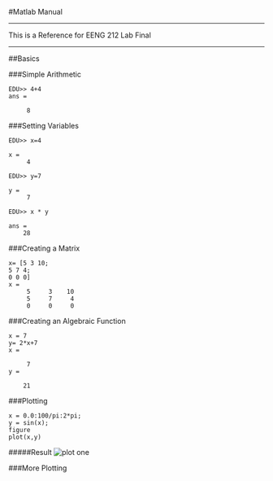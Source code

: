 #Matlab Manual 

----------

This is a Reference for EENG 212 Lab Final 

----------
##Basics

###Simple Arithmetic

```
EDU>> 4+4
ans =

     8
```
###Setting Variables 

```
EDU>> x=4

x =
     4

EDU>> y=7

y =
     7

EDU>> x * y

ans =
    28
```

###Creating a Matrix
````
x= [5 3 10;
5 7 4;
0 0 0]
x =
     5     3    10
     5     7     4
     0     0     0
````
###Creating an Algebraic Function 

```
x = 7
y= 2*x+7
x =

     7
y =

    21
```

###Plotting
```
x = 0.0:100/pi:2*pi;
y = sin(x);
figure
plot(x,y)
```
#####Result
![plot one](https://i.imgur.com/VAzPCSQ.jpg)


###More Plotting
```

```